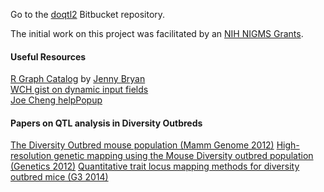 Go to the [doqtl2](https://bitbucket.org/byandell/doqtl2) Bitbucket repository.

The initial work on this project was facilitated by an [NIH NIGMS Grants](https://www.nigms.nih.gov/Research/Pages/default.aspx).

#### Useful Resources

[R Graph Catalog](http://shiny.stat.ubc.ca/r-graph-catalog/) by [Jenny Bryan](http://www.stat.ubc.ca/~jenny/)  
[WCH gist on dynamic input fields](https://gist.github.com/wch/4211337)  
[Joe Cheng helpPopup](https://gist.github.com/jcheng5/5913297)

#### Papers on QTL analysis in Diversity Outbreds

[The Diversity Outbred mouse population (Mamm Genome 2012)](http://dxdoi.org/10.1007/s00335-012-9414-2)
[High-resolution genetic mapping using the Mouse Diversity outbred population (Genetics 2012)](http://dx.doi.org/10.1534/genetics.111.132597)
[Quantitative trait locus mapping methods for diversity outbred mice (G3 2014)](http://dx.doi.org/10.1534/g3.114.013748)
